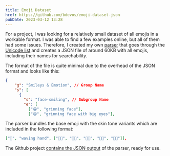 ```yaml
---
title: Emoji Dataset
href: https://github.com/bdevos/emoji-dataset-json
pubDate: 2023-03-12 13:28
---
```


For a project, I was looking for a relatively small dataset of all emojis in a workable format. I was able to find a few examples online, but all of them had some issues. Therefore, I created my own [parser](https://github.com/bdevos/emoji-dataset-json) that goes through the [Unicode list](https://unicode.org/Public/emoji/latest/emoji-test.txt) and creates a JSON file of around 60KB with all emojis, including their names for searchability.

The format of the file is quite minimal due to the overhead of the JSON format and looks like this:

```json
{
    "g": "Smileys & Emotion", // Group Name
    "s": [
      {
        "s": "face-smiling", // Subgroup Name
        "e": [
          ["😀", "grinning face"],
          ["😃", "grinning face with big eyes"],
```

The parser bundles the base emoji with the skin tone variants which are included in the following format:

```json
["👋", "waving hand", ["👋🏻", "👋🏼", "👋🏽", "👋🏾", "👋🏿"]],
```

The Github project [contains the JSON output](https://raw.githubusercontent.com/bdevos/emoji-dataset-json/main/dataset/emoji.json) of the parser, ready for use.
